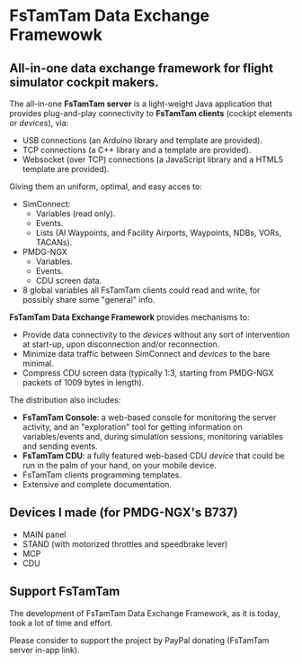 # FsTamTam Data Exchange Framewowk

## All-in-one data exchange framework for flight simulator cockpit makers.

The all-in-one **FsTamTam server** is a light-weight Java application that provides plug-and-play connectivity to **FsTamTam clients** (cockipt elements or *devices*), via: 
* USB connections (an Arduino library and template are provided).
* TCP connections (a C++ library and a template are provided).
* Websocket (over TCP) connections (a JavaScript library and a HTML5 template are provided).

Giving them an uniform, optimal, and easy acces to:
- SimConnect:
  * Variables (read only).
  * Events.
  * Lists (AI Waypoints, and Facility Airports, Waypoints, NDBs, VORs, TACANs).
- PMDG-NGX
  * Variables.
  * Events.
  * CDU screen data.
- 8 global variables all FsTamTam clients could read and write, for possibly share some "general" info.
     
**FsTamTam Data Exchange Framework** provides mechanisms to:
* Provide data connectivity to the *devices* without any sort of intervention at start-up, upon disconnection and/or reconnection.
* Minimize data traffic between SimConnect and *devices* to the bare minimal.
* Compress CDU screen data (typically 1:3, starting from PMDG-NGX packets of 1009 bytes in length).

The distribution also includes:
  * **FsTamTam Console**: a web-based console for monitoring the server activity, and an "exploration" tool for getting information on variables/events and, during simulation sessions, monitoring variables and sending events.
  * **FsTamTam CDU**: a fully featured web-based CDU *device* that could be run in the palm of your hand, on your mobile device.
  * FsTamTam clients programming templates.
  * Extensive and complete documentation.
  
## Devices I made (for PMDG-NGX's B737)

* MAIN panel
* STAND (with motorized throttles and speedbrake lever)
* MCP
* CDU

## Support FsTamTam

The development of FsTamTam Data Exchange Framework, as it is today, took a lot of time and effort.

Please consider to support the project by PayPal donating (FsTamTam server in-app link).
     
